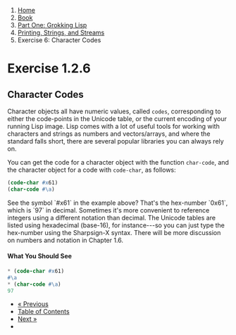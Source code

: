 <ol class="breadcrumb">
  <li><a href="/">Home</a></li>
  <li><a href="/book/">Book</a></li>
  <li><a href="/book/1-0-0-overview/">Part One: Grokking Lisp</a></li>
  <li><a href="/book/1-02-0-input-output/">Printing, Strings, and Streams</a></li>
  <li class="active">Exercise 6: Character Codes</li>
</ol>

# Exercise 1.2.6

## Character Codes

Character objects all have numeric values, called `codes`, corresponding to either the code-points in the Unicode table, or the current encoding of your running Lisp image.  Lisp comes with a lot of useful tools for working with characters and strings as numbers and vectors/arrays, and where the standard falls short, there are several popular libraries you can always rely on.

You can get the code for a character object with the function `char-code`, and the character object for a code with `code-char`, as follows:

```lisp
(code-char #x61)
(char-code #\a)
```

<div class="alert alert-info">
  See the symbol `#x61` in the example above? That's the hex-number `0x61`, which is `97` in decimal. Sometimes it's more convenient to reference integers using a different notation than decimal.  The Unicode tables are listed using hexadecimal (base-16), for instance---so you can just type the hex-number using the Sharpsign-X syntax.  There will be more discussion on numbers and notation in Chapter 1.6.
</div>

#### What You Should See

```lisp
* (code-char #x61)
#\a
* (char-code #\a)
97
```

<ul class="pager">
  <li class="previous"><a href="/book/1-02-05-more-chars/">&laquo; Previous</a></li>
  <li><a href="/book/">Table of Contents</a></li>
  <li class="next"><a href="/book/1-02-07-strings-from-chars/">Next &raquo;</a><li>
</ul>
